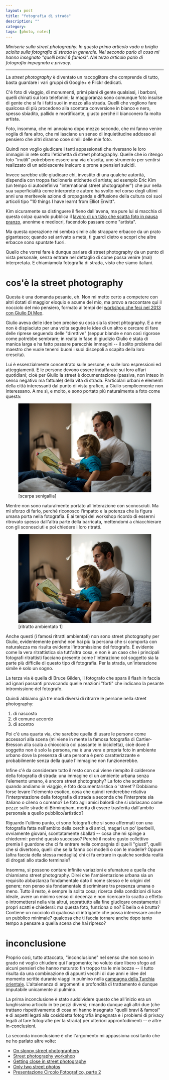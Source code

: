 ```yaml
---
layout: post
title: "fotografia di strada"
description: ""
category: 
tags: [photo, notes]
---
```


_Miniserie sulla street photography. In questo primo articolo vado a briglia sciolta sulla fotografia di strada in generale. Nel secondo parlo di cosa mi hanno insegnato "quelli bravi & famosi". Nel terzo articolo parlo di fotografia impegnata e privacy._

<!-- Un terzo articolo parla di attrezzatura, tecnica e tutte quelle altre cose da nerd che nel 2014 potrebbero essere vagamente interessanti ma che potranno presto rivelarsi sorpassate, ma tant'è. -->

***

La *street photography* è diventato un raccoglitore che comprende di tutto,  basta guardare i vari gruppi di Google+ e Flickr dedicati.

C'è foto di viaggio, di monumenti, primi piani di gente qualsiasi, i barboni, quelli chinati sui loro telefonini; la maggioranza sono comunque foto insulse di gente che si fa i fatti suoi in mezzo alla strada. Quelli che vogliono fare qualcosa di più procedono alla scontata conversione in bianco e nero, spesso sbiadito, pallido e mortificante, giusto perché il bianconero fa molto artista.

Foto, insomma, che mi annoiano dopo mezzo secondo, che mi fanno venire voglia di fare altro, che mi lasciano un senso di inquietitudine addosso al pensiero che altri diranno cose simili delle mie foto.

Quindi non voglio giudicare i tanti appassionati che riversano le loro immagini in rete sotto l'etichetta di street photography. Quelle che io ritengo foto "inutili" potrebbero essere una via d'uscita, uno strumento per sentirsi realizzato di un adolescente insicuro e prone a pensieri suicidi.

Invece sarebbe utile giudicare chi, investito di una qualche autorità, dispendia con troppa faciloneria etichette di artista; ad esempio Eric Kim (un tempo si autodefiniva "international street photographer") che pur nella sua superficialità come interprete e autore ha svolto nel corso degli ultimi anni una meritevole azione di propaganda e diffusione della cultura coi suoi articoli tipo "10 things I have learnt from Elliot Erwitt".

Kim sicuramente sa distinguere il fieno dall'avena, ma pure lui si macchia di questa colpa quando pubblica il [lavoro di un tizio che scatta foto in pausa pranzo](http://erickimphotography.com/blog/2013/04/04/shooting-street-photography-as-a-corporate-pastime/), anonime e mediocri, facendolo passare come "artista".

Ma questa operazione mi sembra simile allo strappare erbacce da un prato gigantesco; quando sei arrivato a metà, ti guardi dietro e scopri che altre erbacce sono spuntate fuori.

Quello che vorrei fare è dunque parlare di street photography da un punto di vista personale, senza entrare nel dettaglio di come possa venire (mal) interpretata. E chiamiamola fotografia di strada, visto che siamo italiani.

# cos'è la street photography

Questa è una domanda pesante, eh. Non mi metto certo a competere con altri dotati di maggior eloquio e acume del mio, ma provo a raccontare qui il nocciolo del mio pensiero, formato ai tempi del [workshop che feci nel 2013 con Giulio Di Meo](2013-03-25-street-photography-workshop.html).

Giulio aveva delle idee ben precise su cosa sia la street phtography. E a me non è dispiaciuto per una volta seguire le idee di un altro e cercare di fare delle riprese seguendo delle "direttive" (seppur blande e non così rigorose come potrebbe sembrare; in realtà in fase di giudizio Giulio è stata di manica larga e ha fatto passare parecchie immagini -- il solito problema del maestro che vuole tenersi buoni i suoi discepoli a scapito della loro crescita).

Lui è essenzialmente concentrato sulle persone, e sulle loro espressioni ed atteggiamenti. E le persone devono essere indaffarate sui loro affari quotidiani; cioè per Giulio la street è documentazione (passiva, non inteso in senso negativo ma fattuale) della vita di strada. Particolari urbani e elementi della città interessanti dal punto di vista grafico, a Giulio semplicemente non interessano. A me sì, e molto, e sono portato più naturalmente a foto come questa:

<figure>
    <img src="images/20141025_AA25367.jpg">
    <figcaption>[scarpa senigallia]</figcaption>
</figure>

Mentre non sono naturalmente portato all'interazione con sconosciuti. Ma mi sforzo di farlo, perché riconosco l'impatto e la potenza che la figura umana porta nella fotografia. E ai tempi del workshop ricordo di essermi ritrovato spesso dall'altra parte della barricata, mettendomi a chiacchierare con gli sconosciuti e poi chiedere i loro ritratti.

<figure>
    <img src="images/20141025_AA25367.jpg">
    <figcaption>[ritratto ambientato 1]</figcaption>
</figure>

Anche questi (i famosi ritratti ambientati) non sono street photography per Giulio, evidentemente perché non hai più la persona che si comporta con naturalezza ms risulta evidente l'intromissione del fotografo. È evidente come la vera ritrattistica sia tutt'altra cosa, e non è un caso che i principali fotografi ritrattisti facciano presente come l'interazione col soggetto sia la parte più difficile di questo tipo di fotografia. Per la strada, un'interazione simile è solo un sogno.

La terza via è quella di Bruce Gilden, il fotografo che spara il flash in faccia ad ignari passanti provocando quelle reazioni "forti" che indicano la pesante intromissione del fotografo.

Quindi abbiamo già tre modi diversi di ritrarre le persone nella street photography:

1. di nascosto
2. di comune accordo
3. di scontro

Poi c'è una quarta via, che sarebbe quella di usare le persone come accessori alla scena (mi viene in mente la famosa fotografia di Cartier-Bresson alla scala a chiocciola col passante in bicicletta), cioè dove il soggetto non è solo la persona, ma è una vera e propria foto in ambiente urbano dove la presenza di una persona è però caratterizzante e probabilmente senza della quale l'immagine non funzionerebbe.

Infine c'è da considerare tutto il resto con cui viene riempito il calderone della fotografia di strada: una immagine di un ambiente urbana senza l'elemento umano, è ancora street photography? La foto che scattiamo quando andiamo in viaggio, è foto documentaristica o 'street'? Dobbiamo forse levare l'elemento esotico, cosa che quindi renderebbe relativa l'interpretazione della fotografia di strada a seconda che l'interprete sia italiano o cileno o coreano? Le foto agli amici balordi che si ubriacano come pezze sulle strade di Birmingham, merita di essere trasferita dall'ambito personale a quello pubblico/artistico? 

Riguardo l'ultimo punto, ci sono fotografi che si sono affermati con una fotografia fatta nell'ambito della cerchia di amici, magari un po' iperbelli, ovviamente giovani, scontatamente sballati -- cosa che mi spinge a chiedermi: perché questo successo? Perché il nostro gusto collettivo premia il guardone che ci fa entrare nella compagnia di quelli "giusti", quelli che si divertono, quelli che se la fanno coi modelli o con le modelle? Oppure (altra faccia della stessa medaglia) chi ci fa entrare in qualche sordida realtà di drogati allo stadio terminale?

Insomma, si possono contare infinite variazioni e sfumature a quella che chiamiamo street photography. Direi che l'ambientazione urbana sia un requisito abbastanza fondamentale dato il nome stesso e le origini del genere; non penso sia fondamentale discriminare tra presenza umana o meno. Tutto il resto, è sempre la solita cosa; ricerca della condizioni di luce ideale, avere un minimo senso di decenza e non ricercare lo scatto a effetto o intromettersi nella vita altrui, soprattutto alla fine giudicare onestamente i propri scatti e chiedersi: ma questa foto, funziona o no? È bella o è brutta? Contiene un nocciolo di qualcosa di intrigante che possa interessare anche un pubblico minimale? qualcosa che ti faccia tornare anche dopo tanto tempo a pensare a quella scena che hai ripreso? 



# inconclusione

Proprio così, tutto attaccato, "inconclusione" nel senso che non sono in grado né voglio chiudere qui l'argomento; ho voluto dare libero sfogo ad alcuni pensieri che hanno maturato fin troppo tra le mie bozze --  il tutto risulta da una combinazione di appunti vecchi di due anni e idee del momento scritte durante viaggi in pulmino nella [campagna della Turchia orientale](2014-08-15-eastern-turkey-landscapes.html). L'altalenanza di argomenti e profondità di trattamento è dunque imputabile unicamente al pulmino.

La prima inconclusione è stato suddividere questo che all'inizio era un lunghissimo articolo in tre pezzi diversi; rimando dunque agli altri due (che trattano rispettivamente di cosa mi hanno insegnato "quelli bravi & famosi" e di aspetti legati alla cosiddetta fotografia impegnata e i problemi di privacy legati al fare fotografie per la strada) per ulteriori appronfodimenti -- e altre in-conclusioni.

La seconda inconclusione è che l'argomento mi appassiona così tanto che ne ho parlato altre volte:

* [On sloppy street photographers](2013-07-25-on-sloppy-street-photographers.html)
* [Street photography workshop](2013-03-25-street-photography-workshop.html)
* [Getting close in street photography](2013-02-20-getting-close-in-street-photography.html)
* [Only two street photos](2013-01-24-only-two-street-photos.html)
* [Presentazione Circolo Fotografico, parte 2](2014-01-23-presentazione-circolo-fotografico-2.html)



